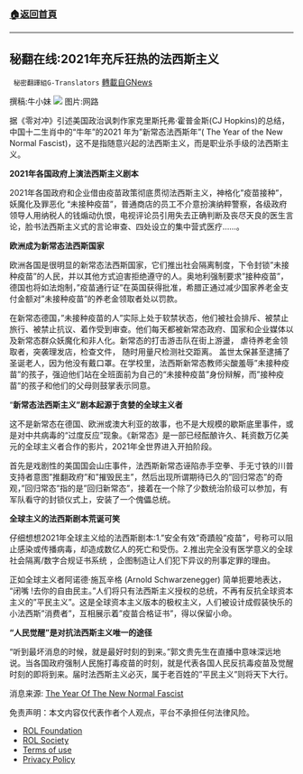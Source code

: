 ###  [:house:返回首頁](https://github.com/ourhimalayas/txt)
---


## 秘翻在线:2021年充斥狂热的法西斯主义
` 秘密翻譯組G-Translators` [轉載自GNews](https://gnews.org/zh-hans/1767742/)

撰稿:牛小妹
![](https://assets.gnews.org/wp-content/uploads/2021/12/AZ-3.jpg)
图片:网路

据《零对冲》引述美国政治讽刺作家克里斯托弗·霍普金斯(CJ Hopkins)的总结，中国十二生肖中的“牛年”的2021 年为”新常态法西斯年”( The Year of the New Normal Fascist)，这不是指随意兴起的法西斯主义，而是职业杀手级的法西斯主义。

**2021年各国政府上演法西斯主义剧本**

2021年各国政府和企业借由疫苗政策彻底贯彻法西斯主义，神格化”疫苗接种”，妖魔化及罪恶化 “未接种疫苗”，普通商店的员工不介意扮演纳粹警察，各级政府领导人用纳税人的钱煽动仇恨，电视评论员引用失去正确判断及丧尽天良的医生言论，脸书法西斯主义式的言论审查、四处设立的集中营式医疗……。

**欧洲成为新常态法西斯国家**

欧洲各国是很明显的新常态法西斯国家，它们推出社会隔离制度，下令封锁”未接种疫苗”的人民，并以其他方式迫害拒绝遵守的人。奥地利强制要求”接种疫苗”，德国也将如法炮制，”疫苗通行证”在英国获得批准，希腊正通过减少国家养老金支付金额对”未接种疫苗”的养老金领取者处以罚款。

在新常态德国，”未接种疫苗的人”实际上处于软禁状态，他们被社会排斥、被禁止旅行、被禁止抗议、着作受到审查。他们每天都被新常态政府、国家和企业媒体以及新常态群众妖魔化和非人化。新常态的打击游击队在街上游盪， 虐待养老金领取者，突袭理发店，检查文件， 随时用量尺检测社交距离。 盖世太保甚至逮捕了圣诞老人，因为他没有戴口罩。在学校里，法西斯新常态教师尖酸羞辱”未接种疫苗”的孩子，强迫他们站在全班面前为自己的“未接种疫苗”身份辩解，而”接种疫苗”的孩子和他们的父母则鼓掌表示同意。

“**新常态法西斯主义”剧本起源于贪婪的全球主义者**

这不是新常态在德国、欧洲或澳大利亚的故事，也不是大规模的歇斯底里事件，或是对中共病毒的“过度反应”现象。《新常态》是一部已经酝酿许久、耗资数万亿美元的全球主义者合作的影片，2021年全世界进入开拍阶段。

首先是戏剧性的美国国会山庄事件，法西斯新常态诬陷赤手空拳、手无寸铁的川普支持者意图”推翻政府”和”摧毁民主”，然后出现所谓期待已久的”回归常态”的奇观，”回归常态”指的是”回归新常态”，接着在一个除了少数统治阶级可以参加，有军队看守的封锁仪式上，安装了一个傀儡总统。

**全球主义的法西斯剧本荒诞可笑**

仔细想想2021年全球主义给的法西斯剧本:1.”安全有效”奇蹟般”疫苗”，号称可以阻止感染或传播病毒，却造成数亿人的死亡和受伤。2.推出完全没有医学意义的全球社会隔离/数字合规证书系统 ，企图制造让人们犯下异议的刑事定罪的理由。

正如全球主义者阿诺德·施瓦辛格 (Arnold Schwarzenegger) 简单扼要地表达， “闭嘴 !去你的自由民主。”人们将只有法西斯主义授权的总统，不再有反抗全球资本主义的”平民主义”。这是全球资本主义版本的极权主义，人们被设计成假装快乐的小法西斯”消费者”，互相展示着”疫苗合格证书”，得以保留小命。

**“人民觉醒”是对抗法西斯主义唯一的途径**

“听到最坏消息的时候，就是最好时刻的到来。”郭文贵先生在直播中意味深远地说。当各国政府强制人民施打毒疫苗的时刻，就是代表各国人民反抗毒疫苗及觉醒时刻的即将到来。届时法西斯主义必灭，属于老百姓的”平民主义”则将天下大行。

消息来源: [The Year Of The New Normal Fascist](http://The%20Year%20Of%20The%20New%20Normal%20Fascist)

 

免责声明：本文内容仅代表作者个人观点，平台不承担任何法律风险。

- [ROL Foundation](https://rolfoundation.org/)
- [ROL Society](https://rolsociety.org/)
- [Terms of use](https://gnews.org/terms-of-use-3/)
- [Privacy Policy](https://gnews.org/privacy-policy/)
